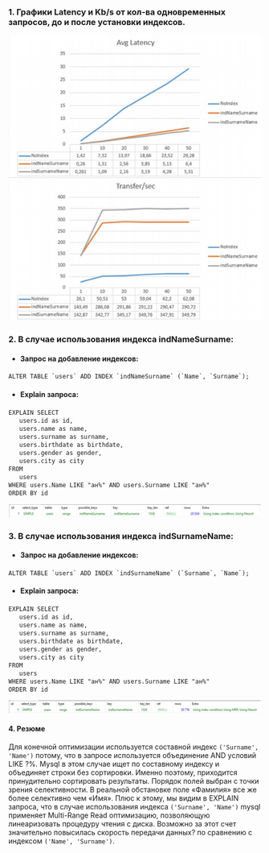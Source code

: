 ### 1. Графики Latency и Kb/s от кол-ва одновременных запросов, до и после установки индексов.
   ![mountains](img/diagramms.jpg "Диаграммы нагрузки")
### 2. В случае использования индекса indNameSurname:
   - #### Запрос на добавление индексов:
   ```
   ALTER TABLE `users` ADD INDEX `indNameSurname` (`Name`, `Surname`);
   ```
   - #### Explain запроса:
   ```
   EXPLAIN SELECT
      users.id as id,
      users.name as name,
      users.surname as surname,
      users.birthdate as birthdate,
      users.gender as gender,
      users.city as city
   FROM
      users
   WHERE users.Name LIKE "ан%" AND users.Surname LIKE "ан%"
   ORDER BY id
   ```
![mountains](img/explain1.jpg "Explain запроса с прямым индексом")
### 3. В случае использования индекса indSurnameName:
   - #### Запрос на добавление индексов:
   ```
   ALTER TABLE `users` ADD INDEX `indSurnameName` (`Surname`, `Name`);
   ```
   - #### Explain запроса:
   ```
   EXPLAIN SELECT
      users.id as id,
      users.name as name,
      users.surname as surname,
      users.birthdate as birthdate,
      users.gender as gender,
      users.city as city
   FROM
      users
   WHERE users.Name LIKE "ан%" AND users.Surname LIKE "ан%"
   ORDER BY id
   ```
![mountains](img/explain2.jpg "Explain запроса с обратным индексом")
#### 4. Резюме
Для конечной оптимизации используется составной индекс `('Surname', 'Name')` потому, что в запросе используется объединение AND условий LIKE ?%. Mysql в этом случае ищет по составному индексу и объединяет строки без сортировки. Именно поэтому, приходится принудительно сортировать результаты. Порядок полей выбран с точки зрения селективности. В реальной обстановке поле «Фамилия» все же более селективно чем «Имя». Плюс к этому, мы видим в EXPLAIN запроса, что в случае использования индекса `('Surname', 'Name')` mysql применяет Multi-Range Read оптимизацию, позволяющую линеаризовать процедуру чтения с диска. Возможно за этот счет значительно повысилась скорость передачи данных? по сравнению с индексом `('Name', 'Surname')`. 